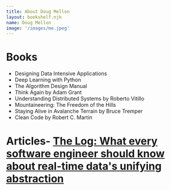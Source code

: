 ```yaml
---
title: About Doug Mellon
layout: bookshelf.njk
name: Doug Mellon
image: '/images/me.jpeg'
---
```

# Books
- Designing Data Intensive Applications
- Deep Learning with Python
- The Algorithm Design Manual
- Think Again by Adam Grant
- Understanding Distributed Systems by Roberto Vitillo
- Mountaineering: The Freedom of the Hills
- Staying Alive in Avalanche Terrain by Bruce Tremper
- Clean Code by Robert C. Martin

# Articles- [The Log: What every software engineer should know about real-time data's unifying abstraction](https://engineering.linkedin.com/distributed-systems/log-what-every-software-engineer-should-know-about-real-time-datas-unifying)